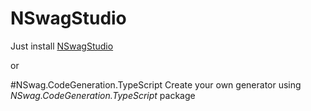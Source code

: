 # NSwagStudio
Just install [NSwagStudio](https://github.com/RicoSuter/NSwag/wiki/NSwagStudio)

or

#NSwag.CodeGeneration.TypeScript
Create your own generator using *NSwag.CodeGeneration.TypeScript* package